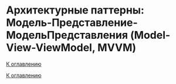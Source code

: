 # Архитектурные паттерны: Модель-Представление-МодельПредставления (Model-View-ViewModel, MVVM)

<!--

-->

[К оглавлению](../../README.md)



[К оглавлению](../../README.md)
